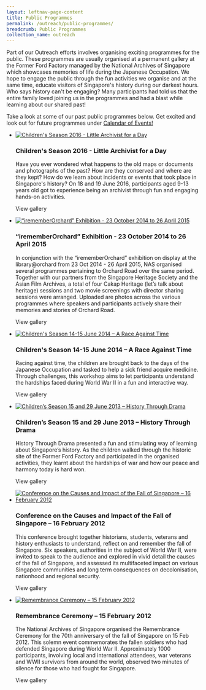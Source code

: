 ```yaml
---
layout: leftnav-page-content
title: Public Programmes
permalink: /outreach/public-programmes/
breadcrumb: Public Programmes
collection_name: outreach
---
```


Part of our Outreach efforts involves organising exciting programmes for the public. These programmes are usually organised at a permanent gallery at the Former Ford Factory managed by the National Archives of Singapore which showcases memories of life during the Japanese Occupation. We hope to engage the public through the fun activities we organise and at the same time, educate visitors of Singapore's history during our darkest hours. Who says history can't be engaging? Many participants had told us that the entire family loved joining us in the programmes and had a blast while learning about our shared past!


 Take a look at some of our past public programmes below. Get excited and look out for future programmes under [Calendar of Events!](https://www.nas.gov.sg/nas/Outreach/CalendarofEvents.aspx)



- [![Children's Season 2016 - Little Archivist for a Day](https://www.nas.gov.sg/UploadFiles/636099917536367129.JPG)                     ](javascript:void(0))                 

  ### Children's Season 2016 - Little Archivist for a Day

  

  Have you ever wondered what happens to the old maps or documents and photographs of the past? How are they conserved and where are they kept? How do we learn about incidents or events that took place in Singapore's history? On 18 and 19 June 2016, participants aged 9-13 years old got to experience being an archivist through fun and engaging hands-on activities. 

  

  View gallery

- [![“irememberOrchard” Exhibition - 23 October 2014 to 26 April 2015](https://www.nas.gov.sg/UploadFiles/635639356131071942.JPG)                     ](javascript:void(0))                 

  ### “irememberOrchard” Exhibition - 23 October 2014 to 26 April 2015

  

  In conjunction with the “irememberOrchard” exhibition on display at the library@orchard from 23 Oct 2014 - 26 April 2015, NAS organised several programmes pertaining to Orchard Road over the same period. Together with our partners from the Singapore Heritage Society and the Asian Film Archives, a total of four Cakap Heritage (let’s talk about heritage) sessions and two movie screenings with director sharing sessions were arranged. Uploaded are photos across the various programmes where speakers and participants actively share their memories and stories of Orchard Road.

  

  View gallery

- [![Children's Season 14-15 June 2014 – A Race Against Time](https://www.nas.gov.sg/UploadFiles/635640152488300970.JPG)                     ](javascript:void(0))                 

  ### Children's Season 14-15 June 2014 – A Race Against Time

  

  Racing against time, the children are brought back to the days of the Japanese Occupation and tasked to help a sick friend acquire medicine. Through challenges, this workshop aims to let participants understand the hardships faced during World War II in a fun and interactive way. 

  

  View gallery

- [![Children’s Season 15 and 29 June 2013 – History Through Drama](https://www.nas.gov.sg/UploadFiles/635339554731593755.JPG)                     ](javascript:void(0))                 

  ### Children’s Season 15 and 29 June 2013 – History Through Drama

  

  History Through Drama presented a fun and stimulating way of learning about Singapore’s history. As the children walked through the historic site of the Former Ford Factory and participated in the organised activities, they learnt about the hardships of war and how our peace and harmony today is hard won.

  

  View gallery

- [![Conference on the Causes and Impact of the Fall of Singapore – 16 February 2012](https://www.nas.gov.sg/UploadFiles/635339556213468755.JPG)                     ](javascript:void(0))                 

  ### Conference on the Causes and Impact of the Fall of Singapore – 16 February 2012

  

  This conference brought together historians, students, veterans and history enthusiasts to understand, reflect on and remember the fall of Singapore. Six speakers, authorities in the subject of World War II, were invited to speak to the audience and explored in vivid detail the causes of the fall of Singapore, and assessed its multifaceted impact on various Singapore communities and long term consequences on decolonisation, nationhood and regional security.

  

  View gallery

- [![Remembrance Ceremony – 15 February 2012](https://www.nas.gov.sg/UploadFiles/635339558090187505.JPG)                     ](javascript:void(0))                 

  ### Remembrance Ceremony – 15 February 2012

  

  The National Archives of Singapore organised the Remembrance Ceremony for the 70th anniversary of the fall of Singapore on 15 Feb 2012. This solemn event commemorates the fallen soldiers who had defended Singapore during World War II. Approximately 1000 participants, involving local and international attendees, war veterans and WWII survivors from around the world, observed two minutes of silence for those who had fought for Singapore.

  

  View gallery